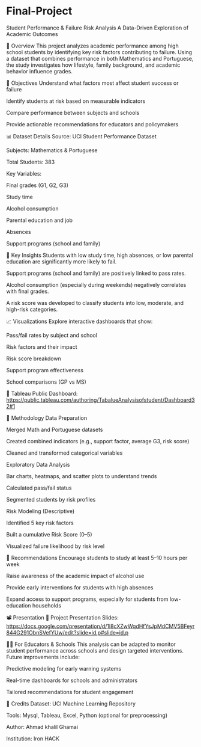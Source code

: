 # Final-Project
 Student Performance & Failure Risk Analysis
A Data-Driven Exploration of Academic Outcomes

📌  Overview
This project analyzes academic performance among high school students by identifying key risk factors contributing to failure. Using a dataset that combines performance in both Mathematics and Portuguese, the study investigates how lifestyle, family background, and academic behavior influence grades.

🎯 Objectives
Understand what factors most affect student success or failure

Identify students at risk based on measurable indicators

Compare performance between subjects and schools

Provide actionable recommendations for educators and policymakers

📊 Dataset Details
Source: UCI Student Performance Dataset

Subjects: Mathematics & Portuguese

Total Students: 383

Key Variables:

Final grades (G1, G2, G3)

Study time

Alcohol consumption

Parental education and job

Absences

Support programs (school and family)

🔎 Key Insights
Students with low study time, high absences, or low parental education are significantly more likely to fail.

Support programs (school and family) are positively linked to pass rates.

Alcohol consumption (especially during weekends) negatively correlates with final grades.

A risk score was developed to classify students into low, moderate, and high-risk categories.

📈 Visualizations
Explore interactive dashboards that show:

Pass/fail rates by subject and school

Risk factors and their impact

Risk score breakdown

Support program effectiveness

School comparisons (GP vs MS)

🔗 Tableau Public Dashboard:
https://public.tableau.com/authoring/TabalueAnalysisofstudent/Dashboard32#1

🧠 Methodology
Data Preparation

Merged Math and Portuguese datasets

Created combined indicators (e.g., support factor, average G3, risk score)

Cleaned and transformed categorical variables

Exploratory Data Analysis

Bar charts, heatmaps, and scatter plots to understand trends

Calculated pass/fail status

Segmented students by risk profiles

Risk Modeling (Descriptive)

Identified 5 key risk factors

Built a cumulative Risk Score (0–5)

Visualized failure likelihood by risk level

📢 Recommendations
Encourage students to study at least 5–10 hours per week

Raise awareness of the academic impact of alcohol use

Provide early interventions for students with high absences

Expand access to support programs, especially for students from low-education households

📽️ Presentation
🎥 Project Presentation Slides:
https://docs.google.com/presentation/d/1l8cXZwWqdHfYsJpMdCMV5BFeyr844G291ObnSVefYUw/edit?slide=id.p#slide=id.p

👩‍🏫 For Educators & Schools
This analysis can be adapted to monitor student performance across schools and design targeted interventions. Future improvements include:

Predictive modeling for early warning systems

Real-time dashboards for schools and administrators

Tailored recommendations for student engagement

🧾 Credits
Dataset: UCI Machine Learning Repository

Tools: Mysql, Tableau, Excel, Python (optional for preprocessing)

Author: Ahmad khalil Ghamai

Institution: Iron HACK
